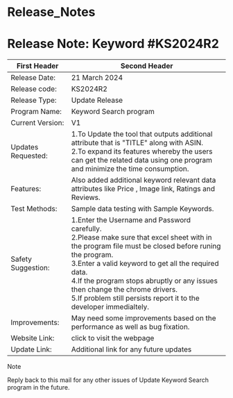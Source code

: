 # Release_Notes
#
# Release Note: Keyword #KS2024R2  

| First Header        | Second Header |
| -------------       | ------------- |
| Release Date:       | 21 March 2024 |
| Release code:	      | KS2024R2  |
| Release Type:	      | Update Release |
| Program Name:       | Keyword Search program |
| Current Version:    |	V1 |
| Updates Requested:  | 1.To Update the tool that outputs additional attribute that is "TITLE" along with ASIN.<br> 2.To expand its features whereby the users can get the related data using one program and minimize the time consumption.|
| Features:	          | Also added additional keyword relevant data attributes like Price , Image link, Ratings and Reviews.|
| Test Methods:	      | Sample data testing with Sample Keywords. |
| Safety Suggestion:  | 1.Enter the Username and Password carefully. <br> 2.Please make sure that excel sheet with in the program file must be closed before runing the program. <br> 3.Enter a valid keyword to get all the required data. <br> 4.If the program stops abruptly or any issues then change the chrome drivers. <br> 5.If problem still persists report it to the developer immedialtely. |
| Improvements:	      | May need some improvements based on the performance as well as bug fixation.|
| Website Link:	      | click to visit the webpage |
| Update Link:	      | Additional link for any future updates |

> [!NOTE]           
> Reply back to this mail for any other issues of Update Keyword Search program in the future. 
 
